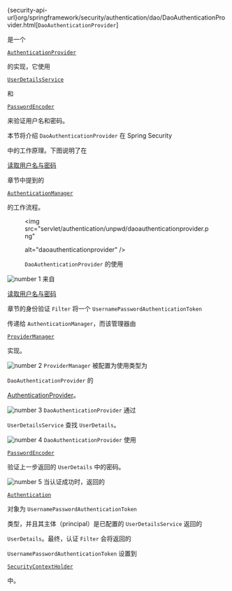 {security-api-url}org/springframework/security/authentication/dao/DaoAuthenticationProvider.html\[`DaoAuthenticationProvider`\]
是一个
[`AuthenticationProvider`](servlet/authentication/architecture.xml#servlet-authentication-authenticationprovider)
的实现，它使用
[`UserDetailsService`](servlet/authentication/passwords/user-details-service.xml#servlet-authentication-userdetailsservice)
和
[`PasswordEncoder`](servlet/authentication/passwords/password-encoder.xml#servlet-authentication-password-storage)
来验证用户名和密码。

本节将介绍 `DaoAuthenticationProvider` 在 Spring Security
中的工作原理。下图说明了在
[读取用户名与密码](servlet/authentication/passwords/index.xml#servlet-authentication-unpwd-input)
章节中提到的
[`AuthenticationManager`](servlet/authentication/architecture.xml#servlet-authentication-authenticationmanager)
的工作流程。

<figure>
<img src="servlet/authentication/unpwd/daoauthenticationprovider.png"
alt="daoauthenticationprovider" />
<figcaption><code>DaoAuthenticationProvider</code> 的使用</figcaption>
</figure>

![number 1]({icondir}/number_1.png) 来自
[读取用户名与密码](servlet/authentication/passwords/index.xml#servlet-authentication-unpwd-input)
章节的身份验证 `Filter` 将一个 `UsernamePasswordAuthenticationToken`
传递给 `AuthenticationManager`，而该管理器由
[`ProviderManager`](servlet/authentication/architecture.xml#servlet-authentication-providermanager)
实现。

![number 2]({icondir}/number_2.png) `ProviderManager` 被配置为使用类型为
`DaoAuthenticationProvider` 的
[AuthenticationProvider](servlet/authentication/architecture.xml#servlet-authentication-authenticationprovider)。

![number 3]({icondir}/number_3.png) `DaoAuthenticationProvider` 通过
`UserDetailsService` 查找 `UserDetails`。

![number 4]({icondir}/number_4.png) `DaoAuthenticationProvider` 使用
[`PasswordEncoder`](servlet/authentication/passwords/password-encoder.xml#servlet-authentication-password-storage)
验证上一步返回的 `UserDetails` 中的密码。

![number 5]({icondir}/number_5.png) 当认证成功时，返回的
[`Authentication`](servlet/authentication/architecture.xml#servlet-authentication-authentication)
对象为 `UsernamePasswordAuthenticationToken`
类型，并且其主体（principal）是已配置的 `UserDetailsService` 返回的
`UserDetails`。最终，认证 `Filter` 会将返回的
`UsernamePasswordAuthenticationToken` 设置到
[`SecurityContextHolder`](servlet/authentication/architecture.xml#servlet-authentication-securitycontextholder)
中。
